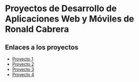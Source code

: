 # Proyectos de Desarrollo de Aplicaciones Web y Móviles de Ronald Cabrera

## Enlaces a los proyectos
* [Proyecto 1](proyecto01/)
* [Proyecto 2](proyecto02/)
* [Proyecto 3](proyecto03/)
* [Proyecto 4](proyecto04/)
